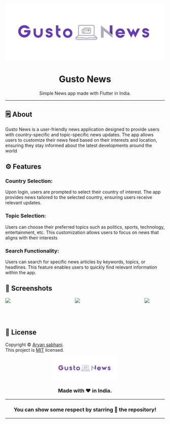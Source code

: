 <div align="center">

<img src="asstes/image/newslogo.png">


# **Gusto News**
Simple News app made with Flutter in India.

---

</div>



## 🗒 About

Gusto News is a user-friendly news application designed to provide users with country-specific and topic-specific news updates. The app allows users to customize their news feed based on their interests and location, ensuring they stay informed about the latest developments around the world

## ⚙️ Features
### Country Selection:
Upon login, users are prompted to select their country of interest. The app provides news tailored to the selected country, ensuring users receive relevant updates.
### Topic Selection: 
Users can choose their preferred topics such as politics, sports, technology, entertainment, etc. This customization allows users to focus on news that aligns with their interests
### Search Functionality:
Users can search for specific news articles by keywords, topics, or headlines. This feature enables users to quickly find relevant information within the app.
## 📲 Screenshots

<img align="left" src="./assets/screenshots/age_calc_1.png" width="220px">
<img align="left" src="./assets/screenshots/age_calc_2.png" width="220px">
<img src="./assets/screenshots/age_calc_3.png" width="220px">


<br><br>


## 📝 License

Copyright © [Aryan sabhani](https://github.com/aryansabhani). <br>
This project is [MIT](LICENSE.md) licensed.


<div align="center">

<img src="asstes/image/newslogo.png" width="200px" >

### Made with ❤️ in India.
---
### You can show some respect by starring 🌟 the repository!
---


